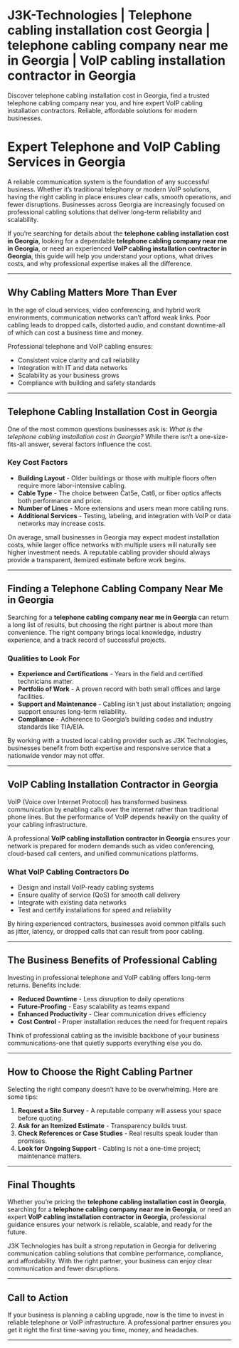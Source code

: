 # J3K-Technologies | Telephone cabling installation cost Georgia |  telephone cabling company near me in Georgia | VoIP cabling installation contractor in Georgia
Discover telephone cabling installation cost in Georgia, find a trusted telephone cabling company near you, and hire expert VoIP cabling installation contractors. Reliable, affordable solutions for modern businesses.
# Expert Telephone and VoIP Cabling Services in Georgia  

A reliable communication system is the foundation of any successful business. Whether it’s traditional telephony or modern VoIP solutions, having the right cabling in place ensures clear calls, smooth operations, and fewer disruptions. Businesses across Georgia are increasingly focused on professional cabling solutions that deliver long-term reliability and scalability.  

If you’re searching for details about the **telephone cabling installation cost in Georgia**, looking for a dependable **telephone cabling company near me in Georgia**, or need an experienced **VoIP cabling installation contractor in Georgia**, this guide will help you understand your options, what drives costs, and why professional expertise makes all the difference.  

---

## Why Cabling Matters More Than Ever  

In the age of cloud services, video conferencing, and hybrid work environments, communication networks can’t afford weak links. Poor cabling leads to dropped calls, distorted audio, and constant downtime-all of which can cost a business time and money.  

Professional telephone and VoIP cabling ensures:  
- Consistent voice clarity and call reliability  
- Integration with IT and data networks  
- Scalability as your business grows  
- Compliance with building and safety standards  

---

## Telephone Cabling Installation Cost in Georgia  

One of the most common questions businesses ask is: *What is the telephone cabling installation cost in Georgia?* While there isn’t a one-size-fits-all answer, several factors influence the cost.  

### Key Cost Factors  
- **Building Layout** - Older buildings or those with multiple floors often require more labor-intensive cabling.  
- **Cable Type** - The choice between Cat5e, Cat6, or fiber optics affects both performance and price.  
- **Number of Lines** - More extensions and users mean more cabling runs.  
- **Additional Services** - Testing, labeling, and integration with VoIP or data networks may increase costs.  

On average, small businesses in Georgia may expect modest installation costs, while larger office networks with multiple users will naturally see higher investment needs. A reputable cabling provider should always provide a transparent, itemized estimate before work begins.  

---

## Finding a Telephone Cabling Company Near Me in Georgia  

Searching for a **telephone cabling company near me in Georgia** can return a long list of results, but choosing the right partner is about more than convenience. The right company brings local knowledge, industry experience, and a track record of successful projects.  

### Qualities to Look For  
- **Experience and Certifications** - Years in the field and certified technicians matter.  
- **Portfolio of Work** - A proven record with both small offices and large facilities.  
- **Support and Maintenance** - Cabling isn’t just about installation; ongoing support ensures long-term reliability.  
- **Compliance** - Adherence to Georgia’s building codes and industry standards like TIA/EIA.  

By working with a trusted local cabling provider such as J3K Technologies, businesses benefit from both expertise and responsive service that a nationwide vendor may not offer.  

---

## VoIP Cabling Installation Contractor in Georgia  

VoIP (Voice over Internet Protocol) has transformed business communication by enabling calls over the internet rather than traditional phone lines. But the performance of VoIP depends heavily on the quality of your cabling infrastructure.  

A professional **VoIP cabling installation contractor in Georgia** ensures your network is prepared for modern demands such as video conferencing, cloud-based call centers, and unified communications platforms.  

### What VoIP Cabling Contractors Do  
- Design and install VoIP-ready cabling systems  
- Ensure quality of service (QoS) for smooth call delivery  
- Integrate with existing data networks  
- Test and certify installations for speed and reliability  

By hiring experienced contractors, businesses avoid common pitfalls such as jitter, latency, or dropped calls that can result from poor cabling.  

---

## The Business Benefits of Professional Cabling  

Investing in professional telephone and VoIP cabling offers long-term returns. Benefits include:  

- **Reduced Downtime** - Less disruption to daily operations  
- **Future-Proofing** - Easy scalability as teams expand  
- **Enhanced Productivity** - Clear communication drives efficiency  
- **Cost Control** - Proper installation reduces the need for frequent repairs  

Think of professional cabling as the invisible backbone of your business communications-one that quietly supports everything else you do.  

---

## How to Choose the Right Cabling Partner  

Selecting the right company doesn’t have to be overwhelming. Here are some tips:  
1. **Request a Site Survey** - A reputable company will assess your space before quoting.  
2. **Ask for an Itemized Estimate** - Transparency builds trust.  
3. **Check References or Case Studies** - Real results speak louder than promises.  
4. **Look for Ongoing Support** - Cabling is not a one-time project; maintenance matters.  

---

## Final Thoughts  

Whether you’re pricing the **telephone cabling installation cost in Georgia**, searching for a **telephone cabling company near me in Georgia**, or need an expert **VoIP cabling installation contractor in Georgia**, professional guidance ensures your network is reliable, scalable, and ready for the future.  

J3K Technologies has built a strong reputation in Georgia for delivering communication cabling solutions that combine performance, compliance, and affordability. With the right partner, your business can enjoy clear communication and fewer disruptions.  

---

## Call to Action  

If your business is planning a cabling upgrade, now is the time to invest in reliable telephone or VoIP infrastructure. A professional partner ensures you get it right the first time-saving you time, money, and headaches.  

---
